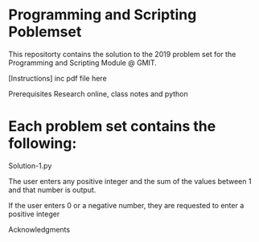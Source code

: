 # Programming and Scripting Poblemset

This repositorty contains the solution to the 2019 problem set for the Programming and Scripting Module @ GMIT.

[Instructions]  inc pdf file here

Prerequisites
Research online, class notes and python


# Each problem set contains the following:

Solution-1.py

The user enters any positive integer and the sum of the values between 1 and that number is output.

If the user enters 0 or a negative number, they are requested to enter a positive integer





Acknowledgments